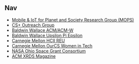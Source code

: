 ## Nav


<ul style="margin:0 0 20px;">
  <li><a href="https://mops.bw.edu"><autocolor>Mobile & IoT for Planet and Society Research Group (MOPS)</autocolor></a></li>
    <li><a href="https://mops.bw.edu/csplus"><autocolor>CS+ Outreach Group</autocolor></a></li>
    <li><a href="https://bw.acm.org/"><autocolor>Baldwin Wallace ACM/ACM-W</autocolor></a></li>
    <li><a href="https://bw.acm.org/UPE"><autocolor>Baldwin Wallace Upsilon Pi Epsilon</autocolor></a></li>
    <li><a href="https://hcii.cmu.edu/summer-research-program"><autocolor>Carnegie Mellon HCII REU</autocolor></a></li>
    <li><a href="https://www.cmu.edu/cs/ourcs/"><autocolor>Carnegie Mellon OurCS Women in Tech</autocolor></a></li>
    <li><a href="https://osgc.org/"><autocolor>NASA Ohio Space Grant Consortium</autocolor></a></li>
    <li><a href="https://xrds.acm.org/"><autocolor>ACM XRDS Magazine</autocolor></a></li>
</ul>
